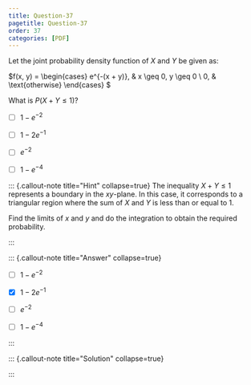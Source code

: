 ```yaml
---
title: Question-37 
pagetitle: Question-37
order: 37
categories: [PDF]
---
```

Let the joint probability density function of  $X$ and $Y$ be given as:

$f(x, y) = \begin{cases} 
e^{-(x + y)}, & x \geq 0, y \geq 0 \\
0, & \text{otherwise}
\end{cases}
$

What is $P(X + Y \leq 1)?$ 

- [ ] $1-e^{-2}$
  
- [ ] $1-2e^{-1}$
  
- [ ] $e^{-2}$

- [ ] $1-e^{-4}$

  

::: {.callout-note title="Hint" collapse=true}
The inequality $X+Y \leq1$ represents a boundary in the $xy$-plane. In this case, it corresponds to a triangular region where the sum of 
$X$ and $Y$ is less than or equal to 1.

Find the limits of $x$ and $y$ and do the integration to obtain the required probability.




:::

::: {.callout-note title="Answer" collapse=true}
- [ ] $1-e^{-2}$
  
- [x] $1-2e^{-1}$
  
- [ ] $e^{-2}$

- [ ] $1-e^{-4}$

 

:::

::: {.callout-note title="Solution" collapse=true}

:::